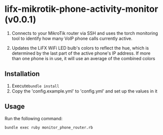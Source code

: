 # lifx-mikrotik-phone-activity-monitor (v0.0.1)

1. Connects to your MikroTik router via SSH and uses the torch monitoring tool
   to identify how many VoIP phone calls currently active.

2. Updates the LiFX WiFi LED bulb's colors to reflect the hue, which is determined
   by the last part of the active phone's IP address. If more than one phone is in use,
   it will use an average of the combined colors

## Installation
1. Execute```bundle install```
2. Copy the 'config.example.yml' to 'config.yml' and set up the values in it

## Usage
Run the following command:
```
bundle exec ruby monitor_phone_router.rb
```
